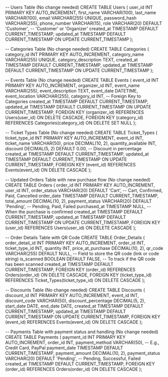 -- Users Table (No change needed)
CREATE TABLE Users (
    user_id INT PRIMARY KEY AUTO_INCREMENT,
    first_name VARCHAR(100),
    last_name VARCHAR(100),
    email VARCHAR(255) UNIQUE,
    password_hash VARCHAR(255),
    phone_number VARCHAR(15),
    role VARCHAR(20) DEFAULT 'Customer', -- 'Customer' or 'Organizer'
    created_at TIMESTAMP DEFAULT CURRENT_TIMESTAMP,
    updated_at TIMESTAMP DEFAULT CURRENT_TIMESTAMP ON UPDATE CURRENT_TIMESTAMP
);

-- Categories Table (No change needed)
CREATE TABLE Categories (
    category_id INT PRIMARY KEY AUTO_INCREMENT,
    category_name VARCHAR(255) UNIQUE,
    category_description TEXT,
    created_at TIMESTAMP DEFAULT CURRENT_TIMESTAMP,
    updated_at TIMESTAMP DEFAULT CURRENT_TIMESTAMP ON UPDATE CURRENT_TIMESTAMP
);

-- Events Table (No change needed)
CREATE TABLE Events (
    event_id INT PRIMARY KEY AUTO_INCREMENT,
    organizer_id INT,
    event_name VARCHAR(255),
    event_description TEXT,
    event_date DATETIME,
    event_location VARCHAR(255),
    category_id INT, -- Foreign Key to Categories
    created_at TIMESTAMP DEFAULT CURRENT_TIMESTAMP,
    updated_at TIMESTAMP DEFAULT CURRENT_TIMESTAMP ON UPDATE CURRENT_TIMESTAMP,
    FOREIGN KEY (organizer_id) REFERENCES Users(user_id) ON DELETE CASCADE,
    FOREIGN KEY (category_id) REFERENCES Categories(category_id) ON DELETE SET NULL
);

-- Ticket Types Table (No change needed)
CREATE TABLE Ticket_Types (
    ticket_type_id INT PRIMARY KEY AUTO_INCREMENT,
    event_id INT,
    ticket_name VARCHAR(50),
    price DECIMAL(10, 2),
    quantity_available INT,
    discount DECIMAL(5, 2) DEFAULT 0.00, -- Discount in percentage
    created_at TIMESTAMP DEFAULT CURRENT_TIMESTAMP,
    updated_at TIMESTAMP DEFAULT CURRENT_TIMESTAMP ON UPDATE CURRENT_TIMESTAMP,
    FOREIGN KEY (event_id) REFERENCES Events(event_id) ON DELETE CASCADE
);

-- Updated Orders Table with new purchase flow (No change needed)
CREATE TABLE Orders (
    order_id INT PRIMARY KEY AUTO_INCREMENT,
    user_id INT,
    order_status VARCHAR(20) DEFAULT 'Cart', -- Cart, Confirmed, Paid, Cancelled
    order_date TIMESTAMP DEFAULT CURRENT_TIMESTAMP,
    total_amount DECIMAL(10, 2),
    payment_status VARCHAR(20) DEFAULT 'Pending', -- Pending, Paid, Failed
    purchased_at TIMESTAMP NULL, -- When the purchase is confirmed
    created_at TIMESTAMP DEFAULT CURRENT_TIMESTAMP,
    updated_at TIMESTAMP DEFAULT CURRENT_TIMESTAMP ON UPDATE CURRENT_TIMESTAMP,
    FOREIGN KEY (user_id) REFERENCES Users(user_id) ON DELETE CASCADE
);

-- Order Details Table with QR Code
CREATE TABLE Order_Details (
    order_detail_id INT PRIMARY KEY AUTO_INCREMENT,
    order_id INT,
    ticket_type_id INT,
    quantity INT,
    price_at_purchase DECIMAL(10, 2),
    qr_code VARCHAR(255) DEFAULT NULL, -- Field to store the QR code (link or code string)
    is_scanned BOOLEAN DEFAULT FALSE, -- To track if the QR code has been scanned
    created_at TIMESTAMP DEFAULT CURRENT_TIMESTAMP,
    FOREIGN KEY (order_id) REFERENCES Orders(order_id) ON DELETE CASCADE,
    FOREIGN KEY (ticket_type_id) REFERENCES Ticket_Types(ticket_type_id) ON DELETE CASCADE
);

-- Discounts Table (No change needed)
CREATE TABLE Discounts (
    discount_id INT PRIMARY KEY AUTO_INCREMENT,
    event_id INT,
    discount_code VARCHAR(50),
    discount_percentage DECIMAL(5, 2),
    start_date DATE,
    end_date DATE,
    created_at TIMESTAMP DEFAULT CURRENT_TIMESTAMP,
    updated_at TIMESTAMP DEFAULT CURRENT_TIMESTAMP ON UPDATE CURRENT_TIMESTAMP,
    FOREIGN KEY (event_id) REFERENCES Events(event_id) ON DELETE CASCADE
);

-- Payments Table with payment status and handling (No change needed)
CREATE TABLE Payments (
    payment_id INT PRIMARY KEY AUTO_INCREMENT,
    order_id INT,
    payment_method VARCHAR(50), -- E.g., Credit Card, PayPal
    payment_date TIMESTAMP DEFAULT CURRENT_TIMESTAMP,
    payment_amount DECIMAL(10, 2),
    payment_status VARCHAR(20) DEFAULT 'Pending', -- Pending, Successful, Failed
    created_at TIMESTAMP DEFAULT CURRENT_TIMESTAMP,
    FOREIGN KEY (order_id) REFERENCES Orders(order_id) ON DELETE CASCADE
);